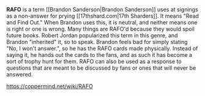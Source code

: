  
**RAFO** is a term [[Brandon Sanderson\|Brandon Sanderson]] uses at signings as a non-answer for prying [[17thshard.com\|17th Sharders]]. It means "Read and Find Out." When Brandon uses this, it is neutral, and neither means one is right or one is wrong. Many things are RAFO'd because they would spoil future books.
Robert Jordan popularized this term in this genre, and Brandon "inherited" it, so to speak. Brandon feels bad for simply stating "No, I won't answer.", so he has the RAFO cards made physically. Instead of saying it, he hands out the cards to the fans, and as such it has become a sort of trophy hunt for them.
RAFO can also be used as a response to questions that are meant to be discussed by fans or ones that will never be answered.



https://coppermind.net/wiki/RAFO